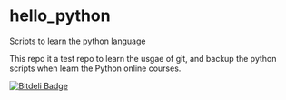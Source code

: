 hello_python
============

Scripts to learn the python language

This repo it a test repo to learn the usgae of git, and backup the python scripts when learn the Python online courses.


[![Bitdeli Badge](https://d2weczhvl823v0.cloudfront.net/haozai309/hello_python/trend.png)](https://bitdeli.com/free "Bitdeli Badge")

